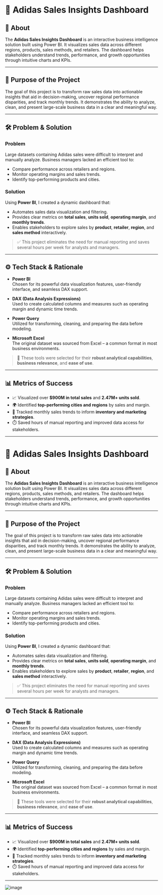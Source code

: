 
# 🧠 Adidas Sales Insights Dashboard

## 📌 About

The **Adidas Sales Insights Dashboard** is an interactive business intelligence solution built using Power BI. It visualizes sales data across different regions, products, sales methods, and retailers. The dashboard helps stakeholders understand trends, performance, and growth opportunities through intuitive charts and KPIs.

---

## 🎯 Purpose of the Project

The goal of this project is to transform raw sales data into actionable insights that aid in decision-making, uncover regional performance disparities, and track monthly trends. It demonstrates the ability to analyze, clean, and present large-scale business data in a clear and meaningful way.

---

## 🛠️ Problem & Solution

### **Problem**

Large datasets containing Adidas sales were difficult to interpret and manually analyze. Business managers lacked an efficient tool to:

- Compare performance across retailers and regions.
- Monitor operating margins and sales trends.
- Identify top-performing products and cities.

### **Solution**

Using **Power BI**, I created a dynamic dashboard that:

- Automates sales data visualization and filtering.
- Provides clear metrics on **total sales**, **units sold**, **operating margin**, and **monthly trends**.
- Enables stakeholders to explore sales by **product**, **retailer**, **region**, and **sales method** interactively.

> ✅ This project eliminates the need for manual reporting and saves several hours per week for analysts and managers.

---

## ⚙️ Tech Stack & Rationale

- **Power BI**  
  Chosen for its powerful data visualization features, user-friendly interface, and seamless DAX support.

- **DAX (Data Analysis Expressions)**  
  Used to create calculated columns and measures such as operating margin and dynamic time trends.

- **Power Query**  
  Utilized for transforming, cleaning, and preparing the data before modeling.

- **Microsoft Excel**  
  The original dataset was sourced from Excel – a common format in most business environments.

> 🧩 These tools were selected for their **robust analytical capabilities**, **business relevance**, and **ease of use**.

---

## 📊 Metrics of Success

- 📈 Visualized over **$900M in total sales** and **2.47M+ units sold**.
- 🌍 Identified **top-performing cities and regions** by sales and margin.
- 📅 Tracked monthly sales trends to inform **inventory and marketing strategies**.
- ⏱️ Saved hours of manual reporting and improved data access for stakeholders.

---

# 🧠 Adidas Sales Insights Dashboard

## 📌 About

The **Adidas Sales Insights Dashboard** is an interactive business intelligence solution built using Power BI. It visualizes sales data across different regions, products, sales methods, and retailers. The dashboard helps stakeholders understand trends, performance, and growth opportunities through intuitive charts and KPIs.

---

## 🎯 Purpose of the Project

The goal of this project is to transform raw sales data into actionable insights that aid in decision-making, uncover regional performance disparities, and track monthly trends. It demonstrates the ability to analyze, clean, and present large-scale business data in a clear and meaningful way.

---

## 🛠️ Problem & Solution

### **Problem**

Large datasets containing Adidas sales were difficult to interpret and manually analyze. Business managers lacked an efficient tool to:

- Compare performance across retailers and regions.
- Monitor operating margins and sales trends.
- Identify top-performing products and cities.

### **Solution**

Using **Power BI**, I created a dynamic dashboard that:

- Automates sales data visualization and filtering.
- Provides clear metrics on **total sales**, **units sold**, **operating margin**, and **monthly trends**.
- Enables stakeholders to explore sales by **product**, **retailer**, **region**, and **sales method** interactively.

> ✅ This project eliminates the need for manual reporting and saves several hours per week for analysts and managers.

---

## ⚙️ Tech Stack & Rationale

- **Power BI**  
  Chosen for its powerful data visualization features, user-friendly interface, and seamless DAX support.

- **DAX (Data Analysis Expressions)**  
  Used to create calculated columns and measures such as operating margin and dynamic time trends.

- **Power Query**  
  Utilized for transforming, cleaning, and preparing the data before modeling.

- **Microsoft Excel**  
  The original dataset was sourced from Excel – a common format in most business environments.

> 🧩 These tools were selected for their **robust analytical capabilities**, **business relevance**, and **ease of use**.

---

## 📊 Metrics of Success

- 📈 Visualized over **$900M in total sales** and **2.47M+ units sold**.
- 🌍 Identified **top-performing cities and regions** by sales and margin.
- 📅 Tracked monthly sales trends to inform **inventory and marketing strategies**.
- ⏱️ Saved hours of manual reporting and improved data access for stakeholders.

---

![image](https://github.com/user-attachments/assets/d3fa866a-c9a1-4a48-8d7f-e92f72ce5b32)


